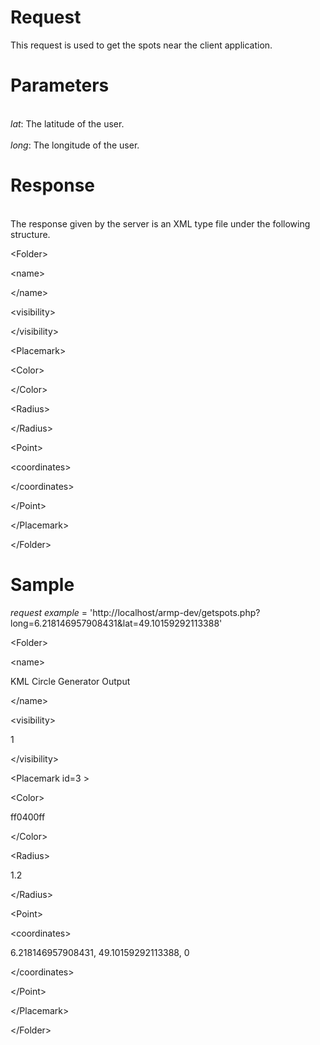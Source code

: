 # Request #
This request is used to get the spots near the client application.


# Parameters #
<br><i>lat</i>: The latitude of the user.</br>
<br><i>long</i>: The longitude of the user.</br>


# Response #
<br>The response given by the server is an XML type file under the following structure.</br>




&lt;Folder&gt;


> 

&lt;name&gt;



&lt;/name&gt;


> 

&lt;visibility&gt;



&lt;/visibility&gt;


> 

&lt;Placemark&gt;


> > 

&lt;Color&gt;



&lt;/Color&gt;


> > 

&lt;Radius&gt;



&lt;/Radius&gt;


> > 

&lt;Point&gt;


> > > 

&lt;coordinates&gt;



&lt;/coordinates&gt;



> > 

&lt;/Point&gt;



> 

&lt;/Placemark&gt;




&lt;/Folder&gt;



# Sample #

_request example_ = 'http://localhost/armp-dev/getspots.php?long=6.218146957908431&lat=49.10159292113388'



&lt;Folder&gt;


> 

&lt;name&gt;

KML Circle Generator Output

&lt;/name&gt;


> 

&lt;visibility&gt;

1

&lt;/visibility&gt;


> 

&lt;Placemark id=3 &gt;


> > 

&lt;Color&gt;

ff0400ff

&lt;/Color&gt;


> > 

&lt;Radius&gt;

1.2

&lt;/Radius&gt;


> > 

&lt;Point&gt;


> > > 

&lt;coordinates&gt;

6.218146957908431, 49.10159292113388, 0

&lt;/coordinates&gt;



> > 

&lt;/Point&gt;



> 

&lt;/Placemark&gt;




&lt;/Folder&gt;

